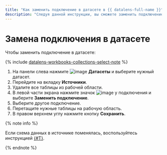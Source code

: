 ```yaml
---
title: "Как заменить подключение в датасете в {{ datalens-full-name }}"
description: "Следуя данной инструкции, вы сможете заменить подключение в датасете." 
---
```


# Замена подключения в датасете

Чтобы заменить подключение в датасете:


{% include [datalens-workbooks-collections-select-note](../../../_includes/datalens/operations/datalens-workbooks-collections-select-note.md) %}


1. На панели слева нажмите ![image](../../../_assets/datalens/datasets.svg) **Датасеты** и выберите нужный датасет.
1. Перейдите на вкладку **Источники**.
1. Удалите все таблицы из рабочей области.
1. В левой части экрана нажмите значок ![image](../../../_assets/datalens/horizontal-ellipsis.svg) у подключения и выберите **Заменить подключение**.
1. Выберите другое подключение.
1. Перетащите нужные таблицы на рабочую область.
1. В правом верхнем углу нажмите кнопку **Сохранить**.

{% note info %}

Если схема данных в источнике поменялась, воспользуйтесь инструкцией [{#T}](./update-field.md).

{% endnote %}
